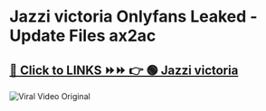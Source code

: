 
 # Jazzi victoria Onlyfans Leaked - Update Files ax2ac

## <h2><a href="https://clipsfans.com/Jazzi_victoria&ref=git">🔗 Click to LINKS ⏩⏩ 👉 🟢 Jazzi victoria </a></h2>

<a href="https://clipsfans.com/Jazzi_victoria&ref=git" rel="nofollow" data-target="animated-image.originalLink"><img src="https://i.ibb.co.com/xMMVF88/686577567.gif" alt="Viral Video Original" style="max-width: 100%; display: inline-block;" data-target="animated-image.originalImage"></a>

